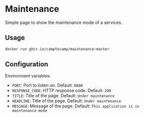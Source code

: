 # Maintenance

Simple page to show the maintenance mode of a services.

## Usage

```bash
docker run ghcr.io/camptocamp/maintenance:master
```

## Configuration

Environment variables:

- `PORT`: Port to listen on. Default: `8080`
- `RESPONSE_CODE`: HTTP response code. Default: `200`
- `TITLE`: Title of the page. Default: `Under maintenance`
- `HEADLINE`: Title of the page. Default: `Under maintenance`
- `MESSAGE`: Message of the page. Default: `This application is in maintenance mode`
